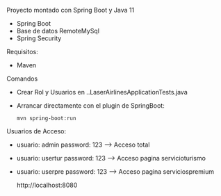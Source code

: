 
Proyecto montado con Spring Boot y Java 11

- Spring Boot
- Base de datos RemoteMySql
- Spring Security

Requisitos:

- Maven

Comandos

 - Crear Rol y Usuarios en ..LaserAirlinesApplicationTests.java
 - Arrancar directamente con el plugin de SpringBoot:
 
    ```
    mvn spring-boot:run
    ```

Usuarios de Acceso: 

- usuario: admin    password: 123    --> Acceso total
- usuario: usertur  password: 123    --> Acceso pagina servicioturismo 
- usuario: userpre  password: 123    --> Acceso pagina serviciospremium
	
	http://localhost:8080
